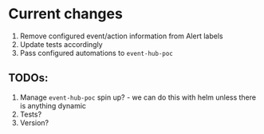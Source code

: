 # Current changes
1. Remove configured event/action information from Alert labels 
2. Update tests accordingly
3. Pass configured automations to `event-hub-poc`


## TODOs:
1. Manage `event-hub-poc` spin up? - we can do this with helm unless there is anything dynamic
3. Tests?
4. Version?
